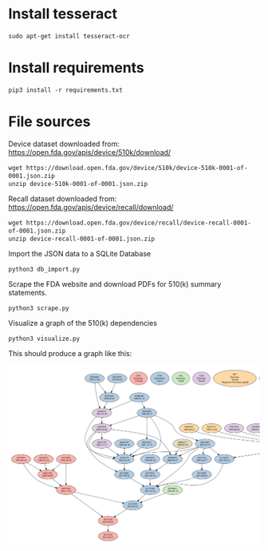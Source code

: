 # Install tesseract

```
sudo apt-get install tesseract-ocr
```

# Install requirements

```
pip3 install -r requirements.txt
```

# File sources

Device dataset downloaded from: https://open.fda.gov/apis/device/510k/download/

```
wget https://download.open.fda.gov/device/510k/device-510k-0001-of-0001.json.zip
unzip device-510k-0001-of-0001.json.zip
```

Recall dataset downloaded from: https://open.fda.gov/apis/device/recall/download/

```
wget https://download.open.fda.gov/device/recall/device-recall-0001-of-0001.json.zip
unzip device-recall-0001-of-0001.json.zip
```

Import the JSON data to a SQLite Database

```
python3 db_import.py
```

Scrape the FDA website and download PDFs for 510(k) summary statements.

```
python3 scrape.py
```

Visualize a graph of the 510(k) dependencies

```
python3 visualize.py
```

This should produce a graph like this:

![Graph](screenshots/ancestry.png)
